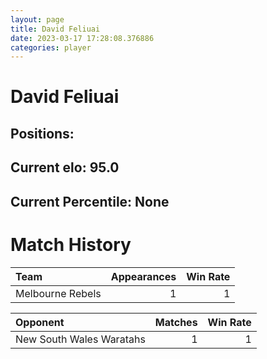 ```yaml
---  
layout: page  
title: David Feliuai  
date: 2023-03-17 17:28:08.376886  
categories: player  
---
```

# David Feliuai

## Positions: 

## Current elo: 95.0

## Current Percentile: None

# Match History


| Team             |   Appearances |   Win Rate |
|:-----------------|--------------:|-----------:|
| Melbourne Rebels |             1 |          1 |

| Opponent                 |   Matches |   Win Rate |
|:-------------------------|----------:|-----------:|
| New South Wales Waratahs |         1 |          1 |